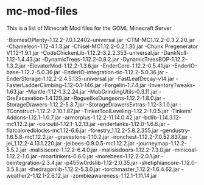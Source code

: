 # mc-mod-files

This is a list of Minecraft Mod files for the GOML Minecraft Server

-BiomesOPlenty-1.12.2-7.0.1.2402-universal.jar
-CTM-MC1.12.2-0.3.2.20.jar
-Chameleon-1.12-4.1.3.jar
-Chisel-MC1.12.2-0.2.1.35.jar
-Chunk Pregenerator V1.12-1.9.1.jar
-CodeChickenLib-1.12.2-3.2.2.353-universal.jar
-DankNull-1.12-1.4.43.jar
-DynamicTrees-1.12.2-0.8.2.jar
-DynamicTreesBOP-1.12.2-1.3.2.jar
-ElevatorMod-1.12.2-1.3.6.jar
-EnderCore-1.12.2-0.5.41.jar
-EnderIO-base-1.12.2-5.0.36.jar
-EnderIO-integration-tic-1.12.2-5.0.36.jar
-EnderStorage-1.12.2-2.4.5.135-universal.jar
-FastLeafDecay-v14.jar
-FasterLadderClimbing-1.12-0.1-146.jar
-Forgelin-1.7.4.jar
-InventoryTweaks-1.63.jar
-Mantle-1.12-1.3.2.24.jar
-MobGrindingUtils-0.3.11.jar
-OreExcavation-1.4.129.jar
-RoguelikeDungeons-1.12.2-1.8.0.jar
-StorageDrawers-1.12.2-5.3.7.jar
-StorageDrawersExtras-1.12-3.1.0.jar
-TConstruct-1.12.2-2.10.1.87.jar
-TinkerToolLeveling-1.12.2-1.0.5.jar
-Tinkers' Addons-1.12.1-1.0.7.jar
-armorplus-1.12.2-11.14.0.42.jar
-bdlib-1.14.3.12-mc1.12.2.jar
-coroutil-1.12.1-1.2.13.jar
-endertanks-1.12.0-1.6.6.jar
-flatcoloredblocks-mc1.12-6.6.jar
-forestry_1.12.2-5.8.2.355.jar
-gendustry-1.6.5.8-mc1.12.2.jar
-gravestone-1.10.2.jar
-ironchest-1.12.2-7.0.52.837.jar
-jei_1.12.2-4.13.1.220.jar
-jeibees-0.9.0.5-mc1.12.2.jar
-journeymap-1.12.2-5.5.2.jar
-malisiscore-1.12.2-6.4.0.jar
-malisisdoors-1.12.2-7.3.0.jar
-minicoal-1.12.2-1.0.jar
-moartinkers-0.6.0.jar
-morebees-1.12.2-2.0.1.jar
-oeintegration-2.3.4.jar
-p455w0rdslib-1.12-2.0.35.jar
-shetiphiancore-1.12.0-3.5.8.jar
-thedragonlib-1.12.2-5.3.0.jar
-torchmaster_1.12.2-1.6.4.62.jar
-weather2-1.12.1-2.6.12.jar
-zombieawareness-1.12.1-1.11.14.jar
